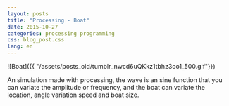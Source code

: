 ```yaml
---
layout: posts
title: "Processing - Boat"
date: 2015-10-27
categories: processing programming
css: blog_post.css
lang: en
---
```


![Boat]({{ "/assets/posts_old/tumblr_nwcd6uQKkz1tbhz3oo1_500.gif"}})

An simulation made with processing, the wave is an sine function that you can variate the amplitude or frequency, and the boat can variate the location, angle variation speed and boat size.


